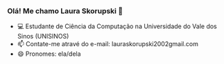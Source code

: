 ### Olá! Me chamo Laura Skorupski 👋


- 💻 Estudante de Ciência da Computação na Universidade do Vale dos Sinos (UNISINOS)
- 📫 Contate-me atravé do e-mail: lauraskorupski2002gmail.com
- 😄 Pronomes: ela/dela
